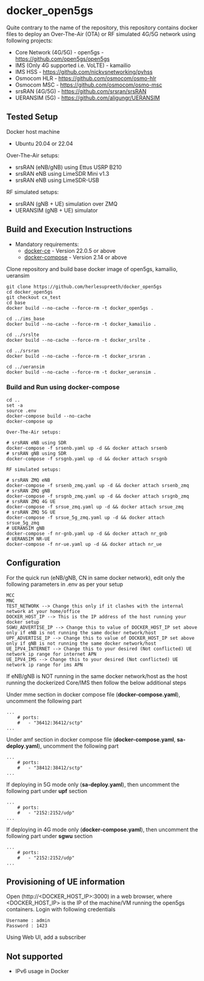 # docker_open5gs
Quite contrary to the name of the repository, this repository contains docker files to deploy an Over-The-Air (OTA) or RF simulated 4G/5G network using following projects:
- Core Network (4G/5G) - open5gs - https://github.com/open5gs/open5gs
- IMS (Only 4G supported i.e. VoLTE) - kamailio
- IMS HSS - https://github.com/nickvsnetworking/pyhss
- Osmocom HLR - https://github.com/osmocom/osmo-hlr
- Osmocom MSC - https://github.com/osmocom/osmo-msc
- srsRAN (4G/5G) - https://github.com/srsran/srsRAN
- UERANSIM (5G) - https://github.com/aligungr/UERANSIM

## Tested Setup

Docker host machine

- Ubuntu 20.04 or 22.04

Over-The-Air setups: 

- srsRAN (eNB/gNB) using Ettus USRP B210
- srsRAN eNB using LimeSDR Mini v1.3
- srsRAN eNB using LimeSDR-USB

RF simulated setups:

 - srsRAN (gNB + UE) simulation over ZMQ
 - UERANSIM (gNB + UE) simulator

## Build and Execution Instructions

* Mandatory requirements:
	* [docker-ce](https://docs.docker.com/install/linux/docker-ce/ubuntu) - Version 22.0.5 or above
	* [docker-compose](https://docs.docker.com/compose) - Version 2.14 or above


Clone repository and build base docker image of open5gs, kamailio, ueransim

```
git clone https://github.com/herlesupreeth/docker_open5gs
cd docker_open5gs
git checkout cx_test
cd base
docker build --no-cache --force-rm -t docker_open5gs .

cd ../ims_base
docker build --no-cache --force-rm -t docker_kamailio .

cd ../srslte
docker build --no-cache --force-rm -t docker_srslte .

cd ../srsran
docker build --no-cache --force-rm -t docker_srsran .

cd ../ueransim
docker build --no-cache --force-rm -t docker_ueransim .
```

### Build and Run using docker-compose

```
cd ..
set -a
source .env
docker-compose build --no-cache
docker-compose up

Over-The-Air setups: 

# srsRAN eNB using SDR
docker-compose -f srsenb.yaml up -d && docker attach srsenb
# srsRAN gNB using SDR
docker-compose -f srsgnb.yaml up -d && docker attach srsgnb

RF simulated setups:

# srsRAN ZMQ eNB
docker-compose -f srsenb_zmq.yaml up -d && docker attach srsenb_zmq
# srsRAN ZMQ gNB
docker-compose -f srsgnb_zmq.yaml up -d && docker attach srsgnb_zmq
# srsRAN ZMQ 4G UE
docker-compose -f srsue_zmq.yaml up -d && docker attach srsue_zmq
# srsRAN ZMQ 5G UE
docker-compose -f srsue_5g_zmq.yaml up -d && docker attach srsue_5g_zmq
# UERANSIM gNB
docker-compose -f nr-gnb.yaml up -d && docker attach nr_gnb
# UERANSIM NR-UE
docker-compose -f nr-ue.yaml up -d && docker attach nr_ue
```

## Configuration

For the quick run (eNB/gNB, CN in same docker network), edit only the following parameters in .env as per your setup

```
MCC
MNC
TEST_NETWORK --> Change this only if it clashes with the internal network at your home/office
DOCKER_HOST_IP --> This is the IP address of the host running your docker setup
SGWU_ADVERTISE_IP --> Change this to value of DOCKER_HOST_IP set above only if eNB is not running the same docker network/host
UPF_ADVERTISE_IP --> Change this to value of DOCKER_HOST_IP set above only if gNB is not running the same docker network/host
UE_IPV4_INTERNET --> Change this to your desired (Not conflicted) UE network ip range for internet APN
UE_IPV4_IMS --> Change this to your desired (Not conflicted) UE network ip range for ims APN
```

If eNB/gNB is NOT running in the same docker network/host as the host running the dockerized Core/IMS then follow the below additional steps

Under mme section in docker compose file (**docker-compose.yaml**), uncomment the following part
```
...
    # ports:
    #   - "36412:36412/sctp"
...
```

Under amf section in docker compose file (**docker-compose.yaml**, **sa-deploy.yaml**), uncomment the following part
```
...
    # ports:
    #   - "38412:38412/sctp"
...
```

If deploying in 5G mode only (**sa-deploy.yaml**), then uncomment the following part under **upf** section
```
...
    # ports:
    #   - "2152:2152/udp"
...
```

If deploying in 4G mode only (**docker-compose.yaml**), then uncomment the following part under **sgwu** section
```
...
    # ports:
    #   - "2152:2152/udp"
...
```

## Provisioning of UE information

Open (http://<DOCKER_HOST_IP>:3000) in a web browser, where <DOCKER_HOST_IP> is the IP of the machine/VM running the open5gs containers. Login with following credentials
```
Username : admin
Password : 1423
```

Using Web UI, add a subscriber

## Not supported
- IPv6 usage in Docker
